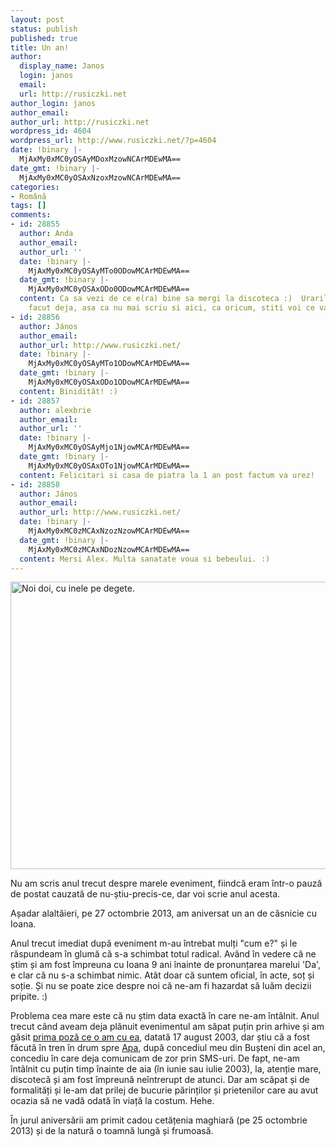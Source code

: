 ```yaml
---
layout: post
status: publish
published: true
title: Un an!
author:
  display_name: Janos
  login: janos
  email: 
  url: http://rusiczki.net
author_login: janos
author_email: 
author_url: http://rusiczki.net
wordpress_id: 4604
wordpress_url: http://www.rusiczki.net/?p=4604
date: !binary |-
  MjAxMy0xMC0yOSAyMDoxMzowNCArMDEwMA==
date_gmt: !binary |-
  MjAxMy0xMC0yOSAxNzoxMzowNCArMDEwMA==
categories:
- Română
tags: []
comments:
- id: 28855
  author: Anda
  author_email: 
  author_url: ''
  date: !binary |-
    MjAxMy0xMC0yOSAyMTo0ODowMCArMDEwMA==
  date_gmt: !binary |-
    MjAxMy0xMC0yOSAxODo0ODowMCArMDEwMA==
  content: Ca sa vezi de ce e(ra) bine sa mergi la discoteca :)  Urarile de bine le-am
    facut deja, asa ca nu mai scriu si aici, ca oricum, stiti voi ce va doresc.
- id: 28856
  author: János
  author_email: 
  author_url: http://www.rusiczki.net/
  date: !binary |-
    MjAxMy0xMC0yOSAyMTo1ODowMCArMDEwMA==
  date_gmt: !binary |-
    MjAxMy0xMC0yOSAxODo1ODowMCArMDEwMA==
  content: Binidităt! :)
- id: 28857
  author: alexbrie
  author_email: 
  author_url: ''
  date: !binary |-
    MjAxMy0xMC0yOSAyMjo1NjowMCArMDEwMA==
  date_gmt: !binary |-
    MjAxMy0xMC0yOSAxOTo1NjowMCArMDEwMA==
  content: Felicitari si casa de piatra la 1 an post factum va urez!
- id: 28858
  author: János
  author_email: 
  author_url: http://www.rusiczki.net/
  date: !binary |-
    MjAxMy0xMC0zMCAxNzozNzowMCArMDEwMA==
  date_gmt: !binary |-
    MjAxMy0xMC0zMCAxNDozNzowMCArMDEwMA==
  content: Mersi Alex. Multa sanatate voua si bebeului. :)
---
```

<p><a href="http://www.rusiczki.net/wp-content/uploads/2013/10/oficial.jpg"><img src="http://www.rusiczki.net/wp-content/uploads/2013/10/oficial-693x460.jpg" alt="Noi doi, cu inele pe degete." width="693" height="460" class="alignnone size-medium wp-image-4605" /></a></p>
<p>Nu am scris anul trecut despre marele eveniment, fiindcă eram într-o pauză de postat cauzată de nu-știu-precis-ce, dar voi scrie anul acesta.</p>
<p>Așadar alaltăieri, pe 27 octombrie 2013, am aniversat un an de căsnicie cu Ioana.</p>
<p>Anul trecut imediat după eveniment m-au întrebat mulți "cum e?" și le răspundeam în glumă că s-a schimbat totul radical. Având în vedere că ne știm și am fost împreuna cu Ioana 9 ani înainte de pronunțarea marelui 'Da', e clar că nu s-a schimbat nimic. Atât doar că suntem oficial, în acte, soț și soție. Și nu se poate zice despre noi că ne-am fi hazardat să luăm decizii pripite. :)</p>
<p>Problema cea mare este că nu știm data exactă în care ne-am întâlnit. Anul trecut când aveam deja plănuit evenimentul am săpat puțin prin arhive și am găsit <a href="http://www.rusiczki.net/wp-content/uploads/2013/10/ioana-in-tren.jpg">prima poză ce o am cu ea</a>, datată 17 august 2003, dar știu că a fost făcută în tren în drum spre <a href="http://ro.wikipedia.org/wiki/Apa,_Satu_Mare">Apa</a>, după concediul meu din Bușteni din acel an, concediu în care deja comunicam de zor prin SMS-uri. De fapt, ne-am întâlnit cu puțin timp înainte de aia (în iunie sau iulie 2003), la, atenție mare, discotecă și am fost împreună neîntrerupt de atunci. Dar am scăpat și de formalități și le-am dat prilej de bucurie părinților și prietenilor care au avut ocazia să ne vadă odată în viață la costum. Hehe.</p>
<p>În jurul aniversării am primit cadou cetățenia maghiară (pe 25 octombrie 2013) și de la natură o toamnă lungă și frumoasă.</p>
